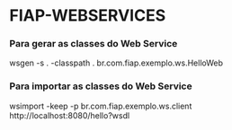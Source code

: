 # FIAP-WEBSERVICES


### Para gerar as classes do Web Service ###
wsgen -s . -classpath . br.com.fiap.exemplo.ws.HelloWeb

### Para importar as classes do Web Service ###
wsimport -keep -p br.com.fiap.exemplo.ws.client http://localhost:8080/hello?wsdl
